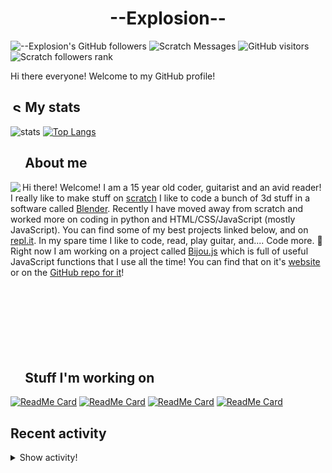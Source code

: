 # <div align="center">--Explosion--</div>

![--Explosion's GitHub followers](https://img.shields.io/github/followers/Explosion-Scratch?color=00bbbb&style=for-the-badge&logo=github&logoColor=fff) 
![Scratch Messages](https://img.shields.io/badge/dynamic/json?label=Scratch+Messages&query=count&url=https%3A%2F%2Fapi.scratch.mit.edu%2Fusers%2f--Explosion--%2Fmessages%2Fcount&color=00bbbb&style=for-the-badge&logo=scratch&logoColor=fff)
![GitHub visitors](https://visitor-badge-reloaded.herokuapp.com/badge?page_id=explosion-scratch.visitor.badge.reloaded&color=00bbbb&style=for-the-badge&logo=github)
![Scratch followers rank](https://img.shields.io/badge/dynamic/json?style=for-the-badge&cacheSeconds=1&logoColor=fff&color=00bbbb&label=Followers%20rank:%20&logo=scratch&query=statistics.ranks.followers&url=https://scratchdb.lefty.one/v2/user/info/--explosion--)

Hi there everyone! Welcome to my GitHub profile! 

##  <img src="https://static.thenounproject.com/png/5639-200.png" alt="Statistics Icons - Download Free Vector Icons | Noun Project" width="15px"/> My stats
![stats](https://github-readme-stats.vercel.app/api?username=Explosion-Scratch&include_all_commits=true&show_icons=true&theme=prussian&count_private=true&cache_seconds=1801)
[![Top Langs](https://github-readme-stats.vercel.app/api/top-langs/?username=Explosion-Scratch&theme=prussian&layout=compact)](explosion.cf)

##  <img src="http://cdn.onlinewebfonts.com/svg/img_256848.png" width="15px"> About me

<img src="https://bestanimations.com/media/explosions/933419296explosion-animation-1.gif" align="left" />

Hi there! Welcome! I am a 15 year old coder, guitarist and an avid reader! I really like to make stuff on [scratch](https://scratch.mit.edu/users/--explosion--) I like to code a bunch of 3d stuff in a software called [Blender](blender.org). Recently I have moved away from scratch and worked more on coding in python and HTML/CSS/JavaScript (mostly JavaScript). You can find some of my best projects linked below, and on [repl.it](https://repl.it/@ExplosionScratc). In my spare time I like to code, read, play guitar, and.... Code more. 🤦 Right now I am working on a project called [Bijou.js](https://bijou.js.org) which is full of useful JavaScript functions that I use all the time! You can find that on it's [website](https://bijou.js.org) or on the [GitHub repo for it](https://github.com/bijou-js/bijou.js)!
<br><br><br><br>
<br><br><br><br>
##  <img src="https://www.vhv.rs/dpng/d/433-4335411_work-work-icon-png-transparent-png.png" width="15px"/> Stuff I'm working on

[![ReadMe Card](https://github-readme-stats.vercel.app/api/pin/?height=100&username=Bijou-js&repo=Bijou.js&theme=prussian)](https://bijou.js.org)
[![ReadMe Card](https://github-readme-stats.vercel.app/api/pin/?height=100&username=Explosion-Scratch&repo=ripple&theme=prussian)](https://github.com/explosion-scratch/ripple)
[![ReadMe Card](https://github-readme-stats.vercel.app/api/pin/?height=100&username=Explosion-Scratch&repo=notes&theme=prussian)](https://notes.explosionscratc.repl.co)
[![ReadMe Card](https://github-readme-stats.vercel.app/api/pin/?height=100&username=Explosion-Scratch&repo=api&theme=prussian)](https://github.com/explosion-scratch/api)

## Recent activity

<details><summary>Show activity!</summary>
<ul>
<li><p>8 hours, 50 minutes ago – Commented in <a href="https://github.com/slap-editor/slap/issues/415#issuecomment-829201162">slap-editor/slap</a><blockquote>Dupe of 414 and 411 </blockquote></p></li>
<li><p>8 hours, 53 minutes ago – Commented in <a href="https://github.com/slap-editor/slap/issues/415#issuecomment-829199433">slap-editor/slap</a><blockquote>Happened to me too Here is my entire log Show bash explosion penguin sudo npm i g slap npm WARN deprecat </blockquote></p></li>


<li><p>22 hours, 33 minutes ago – <a href="https://github.com/Bijou-js/Bijou.js/commit/f629ca17e2459171cac8b814acf3d500cb8db504"><code>f629ca1</code></a>– Add init function (<a href="https://github.com/Bijou-js/Bijou.js">Bijou-js/Bijou.js</a>)</p></li>
<li><p>22 hours, 37 minutes ago – opened a <a href="https://github.com/Bijou-js/Bijou.js/pull/259">pull request</a> in <a href="https://github.com/Bijou-js/Bijou.js">Bijou-js/Bijou.js</a></p></li>
<li><p>1 day, 7 hours, 25 minutes ago – closed a <a href="https://github.com/Bijou-js/Bijou.js/pull/257">pull request</a> in <a href="https://github.com/Bijou-js/Bijou.js">Bijou-js/Bijou.js</a></p></li>
<li><p>1 day, 7 hours, 25 minutes ago – closed a <a href="https://github.com/Bijou-js/Bijou.js/pull/258">pull request</a> in <a href="https://github.com/Bijou-js/Bijou.js">Bijou-js/Bijou.js</a></p></li>
<li><p>1 day, 7 hours, 28 minutes ago – <a href="https://github.com/Bijou-js/Bijou.js/commit/ee84e443a2b99c27f17261d47b0e322e94a53555"><code>ee84e44</code></a>– Update build.yml (<a href="https://github.com/Bijou-js/Bijou.js">Bijou-js/Bijou.js</a>)</p></li>
<li><p>1 day, 23 hours, 42 minutes ago – <a href="https://github.com/Bijou-js/Bijou.js/commit/4ce211b435782dd97228698502e81f2cebd08e17"><code>4ce211b</code></a>– Fix typerror (#256) (<a href="https://github.com/Bijou-js/Bijou.js">Bijou-js/Bijou.js</a>)</p></li>
<li><p>1 day, 23 hours, 42 minutes ago – Merged a <a href="https://github.com/Bijou-js/Bijou.js/pull/256">pull request</a> in <a href="https://github.com/Bijou-js/Bijou.js">Bijou-js/Bijou.js</a></p></li>
<li><p>1 day, 23 hours, 43 minutes ago – <a href="https://github.com/Bijou-js/Bijou.js/commit/f11ee5af6ff76d5e8ccbb5e0cf6504cf8e093d81"><code>f11ee5a</code></a>– Build and compile https:\/\/github.com\/Bijou-js\/Bijou.js\/tree\/main (#255) (<a href="https://github.com/Bijou-js/Bijou.js">Bijou-js/Bijou.js</a>)</p></li>
<li><p>1 day, 23 hours, 43 minutes ago – Merged a <a href="https://github.com/Bijou-js/Bijou.js/pull/255">pull request</a> in <a href="https://github.com/Bijou-js/Bijou.js">Bijou-js/Bijou.js</a></p></li>
<li><p>1 day, 23 hours, 44 minutes ago – opened a <a href="https://github.com/Bijou-js/Bijou.js/pull/256">pull request</a> in <a href="https://github.com/Bijou-js/Bijou.js">Bijou-js/Bijou.js</a></p></li>
<li><p>2 days, 2 hours, 2 minutes ago – Commented in <a href="https://github.com/Bijou-js/Bijou.js/pull/253#issuecomment-827857582">Bijou-js/Bijou.js</a><blockquote>sorry for not giving you guys github activity </blockquote></p></li>
<li><p>2 days, 2 hours, 2 minutes ago – <a href="https://github.com/Bijou-js/Bijou.js/commit/bd538c891c21ede76d6126417c33a1158027764f"><code>bd538c8</code></a>– Build and compile #253 (#253) (<a href="https://github.com/Bijou-js/Bijou.js">Bijou-js/Bijou.js</a>)</p></li>
<li><p>2 days, 2 hours, 2 minutes ago – Merged a <a href="https://github.com/Bijou-js/Bijou.js/pull/253">pull request</a> in <a href="https://github.com/Bijou-js/Bijou.js">Bijou-js/Bijou.js</a></p></li>
<li><p>2 days, 2 hours, 3 minutes ago – <a href="https://github.com/Bijou-js/Bijou.js/commit/77a9605da10018486e7d01284cb67d9de5227805"><code>77a9605</code></a>– Bump terser from 5.6.1 to 5.7.0 (#254) (<a href="https://github.com/Bijou-js/Bijou.js">Bijou-js/Bijou.js</a>)</p></li>
<li><p>2 days, 2 hours, 3 minutes ago – Merged a <a href="https://github.com/Bijou-js/Bijou.js/pull/254">pull request</a> in <a href="https://github.com/Bijou-js/Bijou.js">Bijou-js/Bijou.js</a></p></li>
<li><p>3 days, 2 hours, 48 minutes ago – <a href="https://github.com/Bijou-js/Bijou.js/commit/98eccc3237a8fefc81f74fbb9d176f341511fe25"><code>98eccc3</code></a>– Build and compile #251 (#252) (<a href="https://github.com/Bijou-js/Bijou.js">Bijou-js/Bijou.js</a>)</p></li>
<li><p>3 days, 2 hours, 48 minutes ago – Merged a <a href="https://github.com/Bijou-js/Bijou.js/pull/252">pull request</a> in <a href="https://github.com/Bijou-js/Bijou.js">Bijou-js/Bijou.js</a></p></li>
</ul>
</details>
